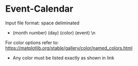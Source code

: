 # Event-Calendar
 
Input file format: space deliminated
- (month number) (day) (color) (event) \n
 
 
 For color options refer to: https://matplotlib.org/stable/gallery/color/named_colors.html
 - Any color must be listed exactly as shown in link
